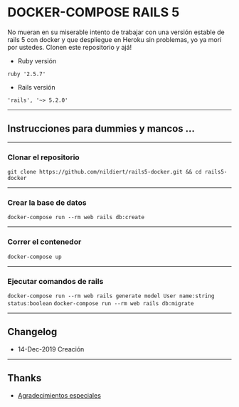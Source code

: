# DOCKER-COMPOSE RAILS 5

No mueran en su miserable intento de trabajar con una versión estable de rails 5 con docker y que despliegue en Heroku sin problemas, yo ya morí por ustedes. Clonen este repositorio y ajá!

* Ruby versión

`ruby '2.5.7'`

* Rails versión

`'rails', '~> 5.2.0'`

----
## Instrucciones para dummies y mancos ...

----
### Clonar el repositorio

`git clone https://github.com/nildiert/rails5-docker.git && cd rails5-docker`

----
### Crear la base de datos

`docker-compose run --rm web rails db:create`

----
### Correr el contenedor
`docker-compose up`

----
### Ejecutar comandos de rails

`docker-compose run --rm web rails generate model User name:string status:boolean`
`docker-compose run --rm web rails db:migrate`

----
## Changelog
* 14-Dec-2019 Creación


----
## Thanks
* [Agradecimientos especiales](https://lmgtfy.com/?q=A+t%C3%AD+cosita!!)
